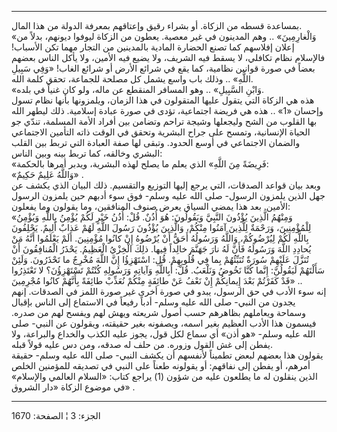 ------------------------------------------------------------------------

بمساعدة قسطه من الزكاة. أو بشراء رقيق وإعتاقهم بمعرفة الدولة من هذا
المال.  
«وَالْغارِمِينَ» .. وهم المدينون في غير معصية. يعطون من الزكاة ليوفوا ديونهم،
بدلاً من إعلان إفلاسهم كما تصنع الحضارة المادية بالمدينين من التجار مهما
تكن الأسباب! فالإسلام نظام تكافلي، لا يسقط فيه الشريف، ولا يضيع فيه
الأمين، ولا يأكل الناس بعضهم بعضاً في صورة قوانين نظامية، كما يقع في
شرائع الأرض أو شرائع الغاب! «وَفِي سَبِيلِ اللَّهِ» .. وذلك باب واسع يشمل كل
مصلحة للجماعة، تحقق كلمة الله.  
«وَابْنِ السَّبِيلِ» .. وهو المسافر المنقطع عن ماله، ولو كان غنياً في بلده.  
هذه هي الزكاة التي يتقول عليها المتقولون في هذا الزمان، ويلمزونها بأنها
نظام تسول وإحسان «1» .. هذه هي فريضة اجتماعية، تؤدى في صورة عبادة
إسلامية. ذلك ليطهر الله بها القلوب من الشح وليجعلها وشيجة تراحم وتضامن
بين أفراد الأمة المسلمة، تندّي جو الحياة الإنسانية، وتمسح على جراح
البشرية وتحقق في الوقت ذاته التأمين الاجتماعي والضمان الاجتماعي في أوسع
الحدود. وتبقى لها صفة العبادة التي تربط بين القلب البشري وخالقه، كما
تربط بينه وبين الناس:  
«فَرِيضَةً مِنَ اللَّهِ» الذي يعلم ما يصلح لهذه البشرية، ويدبر أمرها بالحكمة:  
«وَاللَّهُ عَلِيمٌ حَكِيمٌ» .  
وبعد بيان قواعد الصدقات، التي يرجع إليها التوزيع والتقسيم. ذلك البيان
الذي يكشف عن جهل الذين يلمزون الرسول- صلى الله عليه وسلم- فوق سوء أدبهم
حين يلمزون الرسول الأمين. بعد هذا يمضي السياق يعرض صنوف المنافقين، وما
يقولون وما يفعلون:  
«وَمِنْهُمُ الَّذِينَ يُؤْذُونَ النَّبِيَّ وَيَقُولُونَ: هُوَ أُذُنٌ. قُلْ: أُذُنُ خَيْرٍ لَكُمْ يُؤْمِنُ بِاللَّهِ
وَيُؤْمِنُ لِلْمُؤْمِنِينَ، وَرَحْمَةٌ لِلَّذِينَ آمَنُوا مِنْكُمْ، وَالَّذِينَ يُؤْذُونَ رَسُولَ اللَّهِ لَهُمْ عَذابٌ
أَلِيمٌ. يَحْلِفُونَ بِاللَّهِ لَكُمْ لِيُرْضُوكُمْ، وَاللَّهُ وَرَسُولُهُ أَحَقُّ أَنْ يُرْضُوهُ إِنْ كانُوا
مُؤْمِنِينَ. أَلَمْ يَعْلَمُوا أَنَّهُ مَنْ يُحادِدِ اللَّهَ وَرَسُولَهُ فَأَنَّ لَهُ نارَ جَهَنَّمَ خالِداً فِيها.
ذلِكَ الْخِزْيُ الْعَظِيمُ. يَحْذَرُ الْمُنافِقُونَ أَنْ تُنَزَّلَ عَلَيْهِمْ سُورَةٌ تُنَبِّئُهُمْ بِما فِي
قُلُوبِهِمْ. قُلِ: اسْتَهْزِؤُا إِنَّ اللَّهَ مُخْرِجٌ ما تَحْذَرُونَ. وَلَئِنْ سَأَلْتَهُمْ لَيَقُولُنَّ: إِنَّما كُنَّا
نَخُوضُ وَنَلْعَبُ. قُلْ: أَبِاللَّهِ وَآياتِهِ وَرَسُولِهِ كُنْتُمْ تَسْتَهْزِؤُنَ؟ لا تَعْتَذِرُوا قَدْ كَفَرْتُمْ
بَعْدَ إِيمانِكُمْ إِنْ نَعْفُ عَنْ طائِفَةٍ مِنْكُمْ نُعَذِّبْ طائِفَةً بِأَنَّهُمْ كانُوا مُجْرِمِينَ» ..  
إنه سوء الأدب في حق الرسول، يبدو في صورة أخرى غير صورة اللمز في الصدقات.
إنهم يجدون من النبي- صلى الله عليه وسلم- أدباً رفيعاً في الاستماع إلى
الناس بإقبال وسماحة ويعاملهم بظاهرهم حسب أصول شريعته ويهش لهم ويفسح لهم
من صدره. فيسمون هذا الأدب العظيم بغير اسمه، ويصفونه بغير حقيقته، ويقولون
عن النبي- صلى الله عليه وسلم- «هو أذن» أي سماع لكل قول، يجوز عليه الكذب
والخداع والبراعة، ولا يفطن إلى غش القول وزوره. من حلف له صدقه، ومن دس
عليه قولاً قبله.  
يقولون هذا بعضهم لبعض تطميناً لأنفسهم أن يكشف النبي- صلى الله عليه وسلم-
حقيقة أمرهم، أو يفطن إلى نفاقهم: أو يقولونه طعناً على النبي في تصديقه
للمؤمنين الخلص الذين ينقلون له ما يطلعون عليه من شؤون (1) يراجع كتاب:
«السلام العالمي والإسلام» في موضوع الزكاة «دار الشروق» .

------------------------------------------------------------------------

الجزء: 3 ¦ الصفحة: 1670
